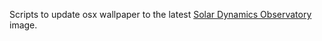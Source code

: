 Scripts to update osx wallpaper to the latest [Solar Dynamics Observatory](https://sdo.gsfc.nasa.gov/) image.